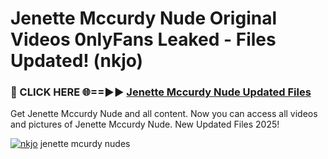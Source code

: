 # Jenette Mccurdy Nude Original Videos 0nlyFans Leaked - Files Updated! (nkjo)

<h3>🔴 CLICK HERE 🌐==►► <a href="https://tinyurl.com/yrmya6cz" rel="nofollow">Jenette Mccurdy Nude Updated Files</a></h3>

Get Jenette Mccurdy Nude and all content. Now you can access all videos and pictures of Jenette Mccurdy Nude. New Updated Files 2025!

[![nkjo](https://i.imgur.com/FMdXYCs.gif)](https://tinyurl.com/yrmya6cz)
jenette mcurdy nudes